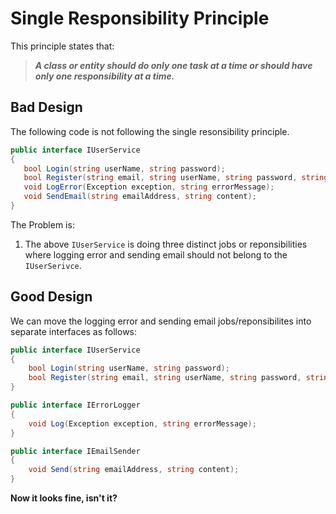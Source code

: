 ﻿# Single Responsibility Principle

This principle states that:
 
>***A class or entity should do only one task at a time or should have only one responsibility at a time.***
 
 ## Bad Design
 The following code is not following the single resonsibility principle.
 
 ```C#
public interface IUserService
{
    bool Login(string userName, string password);
    bool Register(string email, string userName, string password, string confirmPasword);
    void LogError(Exception exception, string errorMessage);
    void SendEmail(string emailAddress, string content);
}
 ```
The Problem is:
 
   1. The above `IUserService` is doing three distinct jobs or reponsibilities where logging error and sending email should not belong to the `IUserSerivce`.

## Good Design

We can move the logging error and sending email jobs/reponsibilites into separate interfaces as follows:

```C#
public interface IUserService
{
    bool Login(string userName, string password);
    bool Register(string email, string userName, string password, string confirmPasword);
}

public interface IErrorLogger
{
    void Log(Exception exception, string errorMessage);
}

public interface IEmailSender
{
    void Send(string emailAddress, string content);
}
```
**Now it looks fine, isn't it?**
